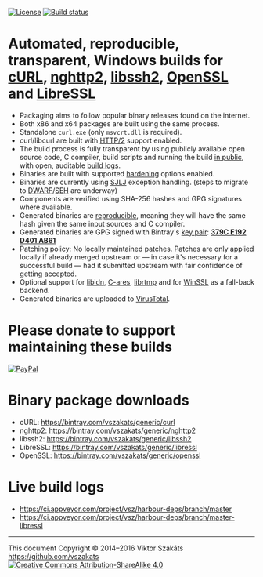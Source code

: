 [![License](https://img.shields.io/badge/license-MIT-blue.svg)](LICENSE.txt)
[![Build status](https://ci.appveyor.com/api/projects/status/4bx4006pge6jbqch/branch/master?svg=true)](https://ci.appveyor.com/project/vsz/harbour-deps/branch/master)

# Automated, reproducible, transparent, Windows builds for [cURL](https://curl.haxx.se/), [nghttp2](https://nghttp2.org/), [libssh2](https://libssh2.org), [OpenSSL](https://www.openssl.org/) and [LibreSSL](http://www.libressl.org/)

  - Packaging aims to follow popular binary releases found on the internet.
  - Both x86 and x64 packages are built using the same process.
  - Standalone `curl.exe` (only `msvcrt.dll` is required).
  - curl/libcurl are built with [HTTP/2](https://en.wikipedia.org/wiki/HTTP/2) support enabled.
  - The build process is fully transparent by using publicly available
    open source code, C compiler, build scripts and running the
    build [in public](https://ci.appveyor.com/project/vsz/harbour-deps),
    with open, auditable [build logs](https://ci.appveyor.com/project/vsz/harbour-deps/branch/master).
  - Binaries are built with supported [hardening](https://en.wikipedia.org/wiki/Hardening_%28computing%29) options enabled.
  - Binaries are currently using [SJLJ](https://stackoverflow.com/a/15685229/1732433) exception handling.
    (steps to migrate to [DWARF](https://en.wikipedia.org/wiki/DWARF)/[SEH](https://en.wikipedia.org/wiki/Microsoft-specific_exception_handling_mechanisms#SEH) are underway)
  - Components are verified using SHA-256 hashes and GPG signatures where available.
  - Generated binaries are [reproducible](https://reproducible-builds.org), meaning
    they will have the same hash given the same input sources and C compiler.
  - Generated binaries are GPG signed with Bintray's [key pair](https://bintray.com/docs/usermanual/uploads/uploads_gpgsigning.html):
    **[379C E192 D401 AB61](https://pgp.mit.edu/pks/lookup?op=vindex&fingerprint=on&search=0x379CE192D401AB61)**
  - Patching policy: No locally maintained patches. Patches are only
    applied locally if already merged upstream or &mdash; in case it's
    necessary for a successful build &mdash; had it submitted upstream
    with fair confidence of getting accepted.
  - Optional support for [libidn](https://www.gnu.org/software/libidn/), [C-ares](http://c-ares.haxx.se), [librtmp](https://rtmpdump.mplayerhq.hu) and for [WinSSL](https://en.wikipedia.org/wiki/Cryptographic_Service_Provider) as a fall-back backend.
  - Generated binaries are uploaded to [VirusTotal](https://www.virustotal.com/).

# Please donate to support maintaining these builds

  [![PayPal](https://www.paypalobjects.com/webstatic/i/logo/rebrand/ppcom.svg)](https://www.paypal.com/cgi-bin/webscr?cmd=_s-xclick&hosted_button_id=BPSZQYKXMQJYG)

# Binary package downloads

  * cURL: <https://bintray.com/vszakats/generic/curl>
  * nghttp2: <https://bintray.com/vszakats/generic/nghttp2>
  * libssh2: <https://bintray.com/vszakats/generic/libssh2>
  * LibreSSL: <https://bintray.com/vszakats/generic/libressl>
  * OpenSSL: <https://bintray.com/vszakats/generic/openssl>

# Live build logs

  * <https://ci.appveyor.com/project/vsz/harbour-deps/branch/master>
  * <https://ci.appveyor.com/project/vsz/harbour-deps/branch/master-libressl>

---
This document Copyright &copy;&nbsp;2014&ndash;2016 Viktor Szakáts <https://github.com/vszakats><br />
[![Creative Commons Attribution-ShareAlike 4.0](https://rawgit.com/cc-icons/cc-icons/master/fonts/cc-icons-svg/small.by-sa.svg)](https://creativecommons.org/licenses/by-sa/4.0/)
